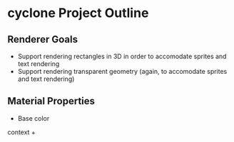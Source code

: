 # cyclone Project Outline

## Renderer Goals

- Support rendering rectangles in 3D in order to accomodate sprites and text rendering
- Support rendering transparent geometry (again, to accomodate sprites and text rendering)

## Material Properties

- Base color

context
+ 